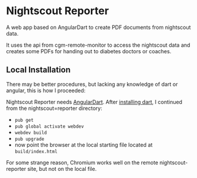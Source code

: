# Nightscout Reporter

A web app based on AngularDart to create PDF documents from nightscout data.

It uses the api from cgm-remote-monitor to access the nightscout data and 
creates some PDFs for handing out to diabetes doctors or coaches.  

## Local Installation
There may be better procedures, but lacking any knowledge of dart or angular, this is how I proceeded:

Nightscout Reporter needs [AngularDart](https://webdev.dartlang.org/angular).
After [installing dart](https://webdev.dartlang.org/guides/get-started#2-install-dart), I continued from the nightscout=reporter directory:
* `pub get`
* `pub global activate webdev`
* `webdev build`    
* `pub upgrade`
*  now point the browser at the local starting file located at `build/index.html`

For some strange reason, Chromium works well on the remote nightscout-reporter site, but not on the local file.
